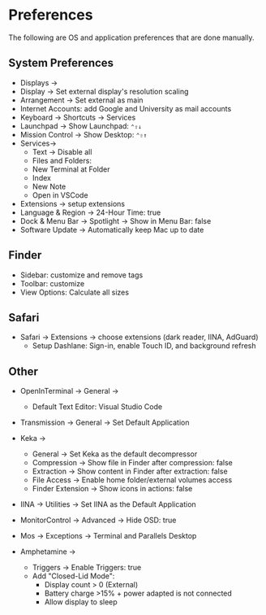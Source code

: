 # Preferences

The following are OS and application preferences that are done manually.

## System Preferences

- Displays ->
- Display -> Set external display's resolution scaling
- Arrangement -> Set external as main
- Internet Accounts: add Google and University as mail accounts
- Keyboard -> Shortcuts -> Services
- Launchpad -> Show Launchpad: `⌃⇧↓`
- Mission Control -> Show Desktop: `⌃⇧↑`
- Services->
  - Text -> Disable all
  - Files and Folders:
  - New Terminal at Folder
  - Index
  - New Note
  - Open in VSCode
- Extensions -> setup extensions
- Language & Region -> 24-Hour Time: true
- Dock & Menu Bar -> Spotlight -> Show in Menu Bar: false
- Software Update -> Automatically keep Mac up to date

## Finder

- Sidebar: customize and remove tags
- Toolbar: customize
- View Options: Calculate all sizes

## Safari

- Safari -> Extensions -> choose extensions (dark reader, IINA, AdGuard)
  - Setup Dashlane: Sign-in, enable Touch ID, and background refresh

## Other

- OpenInTerminal -> General ->
  - Default Text Editor: Visual Studio Code

- Transmission -> General -> Set Default Application

- Keka ->
  - General -> Set Keka as the default decompressor
  - Compression -> Show file in Finder after compression: false
  - Extraction -> Show content in Finder after extraction: false
  - File Access -> Enable home folder/external volumes access
  - Finder Extension -> Show icons in actions: false

- IINA -> Utilities -> Set IINA as the Default Application
- MonitorControl -> Advanced -> Hide OSD: true
- Mos -> Exceptions -> Terminal and Parallels Desktop

- Amphetamine ->
  - Triggers -> Enable Triggers: true
  - Add "Closed-Lid Mode":
    - Display count > 0 (External)
    - Battery charge >15% + power adapted is not connected
    - Allow display to sleep
